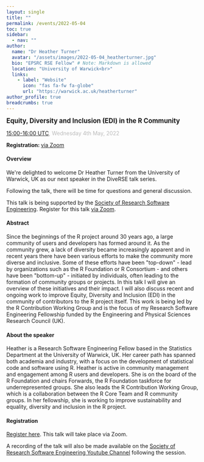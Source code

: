 ```yaml
---
layout: single
title: ""
permalink: /events/2022-05-04
toc: true
sidebar:
  - nav: ""
author:
  name: "Dr Heather Turner"
  avatar: "/assets/images/2022-05-04_heatherturner.jpg"
  bio: "EPSRC RSE Fellow" # Note: Markdown is allowed
  location: "University of Warwick<br>"
  links:
    - label: "Website"
      icon: "fas fa-fw fa-globe"
      url: "https://warwick.ac.uk/heatherturner"
author_profile: true
breadcrumbs: true
---
```


<span style="font-size: 1.2em"><strong>Equity, Diversity and Inclusion (EDI) in the R Community</strong></span>

<span style="font-size: 1em; color: #bbb;">
        <a href="https://www.timeanddate.com/worldclock/converter.html?iso=20220504T150000&p1=224&p2=64&p3=179&p4=1440&p5=136&p6=37&p7=101&p8=170&p9=776&p10=438&p11=236&p12=240" target="_blank" rel="noopener noreferrer">15:00-16:00 UTC</a>, Wednesday 4th May, 2022
</span>

<span style="font-size: 1em"><strong>Registration: </strong> <a href="https://us06web.zoom.us/meeting/register/tZUsduuorjItHtRqDKkgy-wqQv1hgnI2NbUZ"
target="_blank" rel="noopener noreferrer">via Zoom</a></span>

#### Overview

We're delighted to welcome Dr Heather Turner from the University of Warwick, UK
as our next speaker in the DiveRSE talk series.

Following the talk, there will be time for questions and general discussion.

This talk is being supported by the <a
href="https://society-rse.org/" target="_blank" rel="noopener noreferrer">
Society of Research Software Engineering</a>. Register for this talk 
<a href="https://us06web.zoom.us/meeting/register/tZUsduuorjItHtRqDKkgy-wqQv1hgnI2NbUZ"
target="_blank" rel="noopener noreferrer">via Zoom</a>.

#### Abstract

Since the beginnings of the R project around 30 years ago, a large community of
users and developers has formed around it. As the community grew, a lack of
diversity became increasingly apparent and in recent years there have been
various efforts to make the community more diverse and inclusive. Some of these
efforts have been "top-down" - lead by organizations such as the R Foundation
or R Consortium - and others have been "bottom-up" - initiated by individuals,
often leading to the formation of community groups or projects. In this talk I
will give an overview of these initiatives and their impact. I will also
discuss recent and ongoing work to improve Equity, Diversity and Inclusion (EDI) in the community of contributors
to the R project itself. This work is being led by the R Contribution Working
Group and is the focus of my Research Software Engineering Fellowship funded by
the Engineering and Physical Sciences Research Council (UK).

#### About the speaker

Heather is a Research Software Engineering Fellow based in
the Statistics Department at the University of Warwick, UK. Her career path
has spanned both academia and industry, with a focus on the development of
statistical code and software using R. Heather is active in community
management and engagement among R users and developers. She is on the board of
the R Foundation and chairs Forwards, the R Foundation taskforce for
underrepresented groups. She also leads the R Contribution Working Group, which
is a collaboration between the R Core Team and R community groups. In her
fellowship, she is working to improve sustainability and equality, diversity
and inclusion in the R project.

#### Registration

<a href="https://us06web.zoom.us/meeting/register/tZUsduuorjItHtRqDKkgy-wqQv1hgnI2NbUZ"
target="_blank" rel="noopener noreferrer">Register here</a>. This talk will
take place via Zoom.

A recording of the talk will also be made available on the [Society of Research
Software Engineering Youtube
Channel](https://www.youtube.com/channel/UCL7rYOIAP1Rx_VajLPDF-hA) following
the session.
